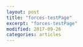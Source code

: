 ```yaml
---
layout: post
title: "forces-testPage"
excerpt: "forces-testPage"
modified: 2017-09-26
categories: articles
---
```

<div class="apester-media" data-media-id="5ef087badd19764e3fc62e95" height="466"></div><script async src="https://static.apester.com/js/sdk/latest/apester-sdk.js"></script>
<br>
<div class="apester-media" data-media-id="5ef0921acfda77776fe93d64" height="469"></div><script async src="https://static.apester.com/js/sdk/latest/apester-sdk.js"></script>
<br>
<div class="apester-media" data-media-id="5ef0ac31c582226f2cee123f" height="431"></div><script async src="https://static.apester.com/js/sdk/latest/apester-sdk.js"></script>
